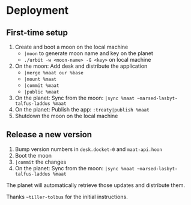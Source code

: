 # Deployment

## First-time setup

1. Create and boot a moon on the local machine
    - `|moon` to generate moon name and key on the planet
    - `./urbit -w <moon-name> -G <key>` on local machine
2. On the moon: Add desk and distribute the application
    - `|merge %maat our %base`
    - `|mount %maat`
    - `|commit %maat`
    - `|public %maat`
3. On the planet: Sync from the moon: `|sync %maat ~marsed-lasbyt-talfus-laddus %maat`
4. On the planet: Publish the app: `:treaty|publish %maat`
5. Shutdown the moon on the local machine

## Release a new version

1. Bump version numbers in `desk.docket-0` and `maat-api.hoon`
2. Boot the moon
3. `|commit` the changes
4. On the planet: Sync from the moon: `|sync %maat ~marsed-lasbyt-talfus-laddus %maat`

The planet will automatically retrieve those updates and distribute them.

Thanks `~tiller-tolbus` for the initial instructions.
